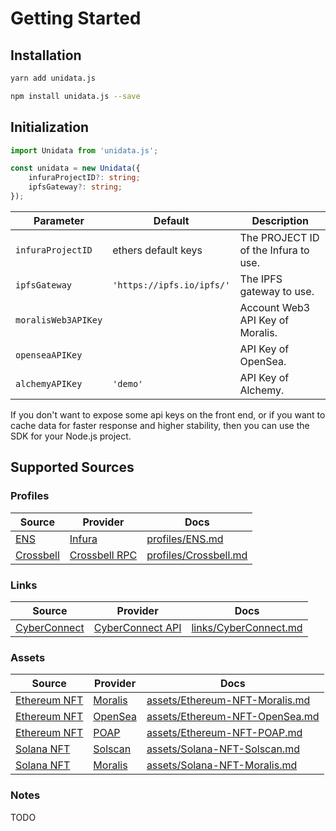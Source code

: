 # Getting Started

## Installation

<CodeGroup>
  <CodeGroupItem title="yarn" active>

```bash
yarn add unidata.js
```

  </CodeGroupItem>

  <CodeGroupItem title="npm">

```bash
npm install unidata.js --save
```

  </CodeGroupItem>
</CodeGroup>

## Initialization

```ts
import Unidata from 'unidata.js';

const unidata = new Unidata({
    infuraProjectID?: string;
    ipfsGateway?: string;
});
```

| Parameter           | Default                   | Description                          |
| ------------------- | ------------------------- | ------------------------------------ |
| `infuraProjectID`   | ethers default keys       | The PROJECT ID of the Infura to use. |
| `ipfsGateway`       | `'https://ipfs.io/ipfs/'` | The IPFS gateway to use.             |
| `moralisWeb3APIKey` |                           | Account Web3 API Key of Moralis.     |
| `openseaAPIKey`     |                           | API Key of OpenSea.                  |
| `alchemyAPIKey`     | `'demo'`                  | API Key of Alchemy.                  |

If you don't want to expose some api keys on the front end, or if you want to cache data for faster response and higher stability, then you can use the SDK for your Node.js project.

## Supported Sources

### Profiles

<Logos type="Profiles" />

| Source                                         | Provider                                   | Docs                                                  |
| ---------------------------------------------- | ------------------------------------------ | ----------------------------------------------------- |
| [ENS](https://ens.domains/)                    | [Infura](https://infura.io/)               | [profiles/ENS.md](/guide/profiles/ENS.md)             |
| [Crossbell](https://github.com/Crossbell-Box/) | [Crossbell RPC](https://api.cybertino.io/) | [profiles/Crossbell.md](/guide/profiles/Crossbell.md) |

### Links

<Logos type="Links" />

| Source                                   | Provider                                                                    | Docs                                                  |
| ---------------------------------------- | --------------------------------------------------------------------------- | ----------------------------------------------------- |
| [CyberConnect](https://cyberconnect.me/) | [CyberConnect API](https://docs.cyberconnect.me/cyberconnect-api/overview/) | [links/CyberConnect.md](/guide/links/CyberConnect.md) |

### Assets

<Logos type="Assets" />

| Source                                       | Provider                       | Docs                                                                    |
| -------------------------------------------- | ------------------------------ | ----------------------------------------------------------------------- |
| [Ethereum NFT](https://ethereum.org/en/nft/) | [Moralis](https://moralis.io/) | [assets/Ethereum-NFT-Moralis.md](/guide/assets/Ethereum-NFT-Moralis.md) |
| [Ethereum NFT](https://ethereum.org/en/nft/) | [OpenSea](https://opensea.io/) | [assets/Ethereum-NFT-OpenSea.md](/guide/assets/Ethereum-NFT-OpenSea.md) |
| [Ethereum NFT](https://ethereum.org/en/nft/) | [POAP](https://poap.xyz/)      | [assets/Ethereum-NFT-POAP.md](/guide/assets/Ethereum-NFT-POAP.md)       |
| [Solana NFT](https://solana.com/nft/)        | [Solscan](https://solscan.io/) | [assets/Solana-NFT-Solscan.md](/guide/assets/Solana-NFT-Solscan.md)     |
| [Solana NFT](https://solana.com/nft/)        | [Moralis](https://moralis.io/) | [assets/Solana-NFT-Moralis.md](/guide/assets/Solana-NFT-Moralis.md)     |

### Notes

TODO
